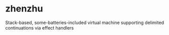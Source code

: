 # zhenzhu
Stack-based, some-batteries-included virtual machine supporting delimited continuations via effect handlers
